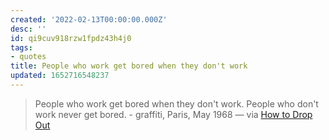 ```yaml
---
created: '2022-02-13T00:00:00.000Z'
desc: ''
id: qi9cuv918rzw1fpdz43h4j0
tags:
- quotes
title: People who work get bored when they don't work
updated: 1652716548237
---
```

   
> People who work get bored when they don't work. People who don't work never get bored. - graffiti, Paris, May 1968 — via [How to Drop Out](https://ranprieur.com/essays/dropout.html)